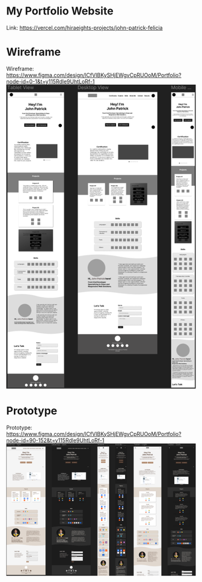 # My Portfolio Website

Link: https://vercel.com/hiraeights-projects/john-patrick-felicia

# Wireframe
Wireframe: https://www.figma.com/design/lCfVIBKySHjEWgvCpRUOoM/Portfolio?node-id=0-1&t=y115Rdle9UhtLoRf-1
![My Portfolio Website Wireframe](/src/images/readme/wireframe.png)

# Prototype
Prototype: https://www.figma.com/design/lCfVIBKySHjEWgvCpRUOoM/Portfolio?node-id=90-152&t=y115Rdle9UhtLoRf-1
![My Portfolio Website Prototype](/src/images/readme/prototype.png)
